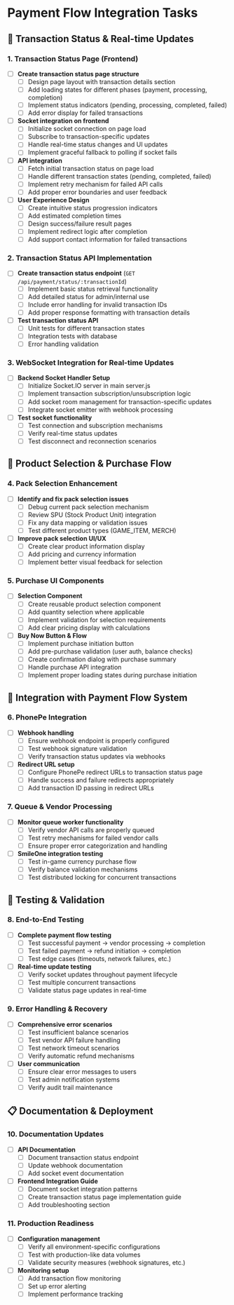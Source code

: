 # Payment Flow Integration Tasks

## 🔄 Transaction Status & Real-time Updates

### 1. Transaction Status Page (Frontend)
- [ ] **Create transaction status page structure**
  - [ ] Design page layout with transaction details section
  - [ ] Add loading states for different phases (payment, processing, completion)
  - [ ] Implement status indicators (pending, processing, completed, failed)
  - [ ] Add error display for failed transactions
- [ ] **Socket integration on frontend**
  - [ ] Initialize socket connection on page load
  - [ ] Subscribe to transaction-specific updates
  - [ ] Handle real-time status changes and UI updates
  - [ ] Implement graceful fallback to polling if socket fails
- [ ] **API integration**
  - [ ] Fetch initial transaction status on page load
  - [ ] Handle different transaction states (pending, completed, failed)
  - [ ] Implement retry mechanism for failed API calls
  - [ ] Add proper error boundaries and user feedback
- [ ] **User Experience Design**
  - [ ] Create intuitive status progression indicators
  - [ ] Add estimated completion times
  - [ ] Design success/failure result pages
  - [ ] Implement redirect logic after completion
  - [ ] Add support contact information for failed transactions

### 2. Transaction Status API Implementation
- [ ] **Create transaction status endpoint** (`GET /api/payment/status/:transactionId`)
  - [ ] Implement basic status retrieval functionality
  - [ ] Add detailed status for admin/internal use
  - [ ] Include error handling for invalid transaction IDs
  - [ ] Add proper response formatting with transaction details
- [ ] **Test transaction status API**
  - [ ] Unit tests for different transaction states
  - [ ] Integration tests with database
  - [ ] Error handling validation

### 3. WebSocket Integration for Real-time Updates
- [ ] **Backend Socket Handler Setup**
  - [ ] Initialize Socket.IO server in main server.js
  - [ ] Implement transaction subscription/unsubscription logic
  - [ ] Add socket room management for transaction-specific updates
  - [ ] Integrate socket emitter with webhook processing
- [ ] **Test socket functionality**
  - [ ] Test connection and subscription mechanisms
  - [ ] Verify real-time status updates
  - [ ] Test disconnect and reconnection scenarios

## 🎯 Product Selection & Purchase Flow

### 4. Pack Selection Enhancement
- [ ] **Identify and fix pack selection issues**
  - [ ] Debug current pack selection mechanism
  - [ ] Review SPU (Stock Product Unit) integration
  - [ ] Fix any data mapping or validation issues
  - [ ] Test different product types (GAME_ITEM, MERCH)
- [ ] **Improve pack selection UI/UX**
  - [ ] Create clear product information display
  - [ ] Add pricing and currency information
  - [ ] Implement better visual feedback for selection

### 5. Purchase UI Components
- [ ] **Selection Component**
  - [ ] Create reusable product selection component
  - [ ] Add quantity selection where applicable
  - [ ] Implement validation for selection requirements
  - [ ] Add clear pricing display with calculations
- [ ] **Buy Now Button & Flow**
  - [ ] Implement purchase initiation button
  - [ ] Add pre-purchase validation (user auth, balance checks)
  - [ ] Create confirmation dialog with purchase summary
  - [ ] Handle purchase API integration
  - [ ] Implement proper loading states during purchase initiation

## 🔗 Integration with Payment Flow System

### 6. PhonePe Integration
- [ ] **Webhook handling**
  - [ ] Ensure webhook endpoint is properly configured
  - [ ] Test webhook signature validation
  - [ ] Verify transaction status updates via webhooks
- [ ] **Redirect URL setup**
  - [ ] Configure PhonePe redirect URLs to transaction status page
  - [ ] Handle success and failure redirects appropriately
  - [ ] Add transaction ID passing in redirect URLs

### 7. Queue & Vendor Processing
- [ ] **Monitor queue worker functionality**
  - [ ] Verify vendor API calls are properly queued
  - [ ] Test retry mechanisms for failed vendor calls
  - [ ] Ensure proper error categorization and handling
- [ ] **SmileOne integration testing**
  - [ ] Test in-game currency purchase flow
  - [ ] Verify balance validation mechanisms
  - [ ] Test distributed locking for concurrent transactions

## 🧪 Testing & Validation

### 8. End-to-End Testing
- [ ] **Complete payment flow testing**
  - [ ] Test successful payment → vendor processing → completion
  - [ ] Test failed payment → refund initiation → completion
  - [ ] Test edge cases (timeouts, network failures, etc.)
- [ ] **Real-time update testing**
  - [ ] Verify socket updates throughout payment lifecycle
  - [ ] Test multiple concurrent transactions
  - [ ] Validate status page updates in real-time

### 9. Error Handling & Recovery
- [ ] **Comprehensive error scenarios**
  - [ ] Test insufficient balance scenarios
  - [ ] Test vendor API failure handling
  - [ ] Test network timeout scenarios
  - [ ] Verify automatic refund mechanisms
- [ ] **User communication**
  - [ ] Ensure clear error messages to users
  - [ ] Test admin notification systems
  - [ ] Verify audit trail maintenance

## 📋 Documentation & Deployment

### 10. Documentation Updates
- [ ] **API Documentation**
  - [ ] Document transaction status endpoint
  - [ ] Update webhook documentation
  - [ ] Add socket event documentation
- [ ] **Frontend Integration Guide**
  - [ ] Document socket integration patterns
  - [ ] Create transaction status page implementation guide
  - [ ] Add troubleshooting section

### 11. Production Readiness
- [ ] **Configuration management**
  - [ ] Verify all environment-specific configurations
  - [ ] Test with production-like data volumes
  - [ ] Validate security measures (webhook signatures, etc.)
- [ ] **Monitoring setup**
  - [ ] Add transaction flow monitoring
  - [ ] Set up error alerting
  - [ ] Implement performance tracking